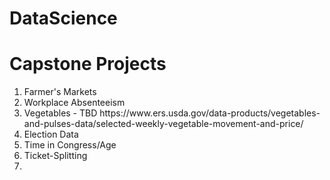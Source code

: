 # DataScience

<h1>Capstone Projects</h1>
<ol><li>Farmer's Markets</li>
  <li>Workplace Absenteeism</li>
  <li>Vegetables - TBD https://www.ers.usda.gov/data-products/vegetables-and-pulses-data/selected-weekly-vegetable-movement-and-price/ </li>
  <li>Election Data</li>
  <li>Time in Congress/Age</li>
  <li>Ticket-Splitting</li>
<li></li></ol>
